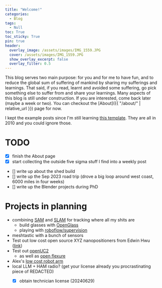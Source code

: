 ```yaml
---
title: "Welcome!"
categories:
  - Blog
tags:
  - Null
toc: True
toc_sticky: True
pin: true
header:
  overlay_image: /assets/images/IMG_1559.JPG
  cover: /assets/images/IMG_1559.JPG
  show_overlay_excerpt: false
  overlay_filter: 0.5
---
```


This blog serves two main purpose: for you and for me to have fun, and to reduce the global sum of suffering of mankind by sharing my sufferings and learnings. That said, if you read, learnt and avoided some suffering, go pick something else to suffer from and share your learnings. Many aspects of this blog is still under construction. If you are interested, come back later (maybe a week or two). You can checkout the [About]({{ "/about/" | relative_url }}) page for now.

I kept the example posts since I'm still learning [this template](https://github.com/mmistakes/minimal-mistakes). They are all in 2010 and you could ignore those.

# TODO
- [x] finish the About page
- [x] start collecting the outside five sigma stuff I find into a weekly post
- [] write up about the shed build
- [] write up the Sep 2023 road trip (drove a big loop around west coast, 6000 miles in four weeks)
- [] write up the Blender projects during PhD

# Projects in planning
- combining [SAM](https://github.com/facebookresearch/segment-anything) and [SLAM](https://github.com/UZ-SLAMLab/ORB_SLAM3) for tracking where all my shits are
  - build glasses with [OpenGlass](https://github.com/BasedHardware/OpenGlass)
  - playing with [roboflow/supervision](https://github.com/roboflow/supervision)
- meshtastic with a bunch of sensors
- Test out low cost open source XYZ nanopositioners from Edwin Hwu ([link](https://www.sciencedirect.com/science/article/pii/S2468067222000621))
- Test out [openUC2](https://x.com/OpenUc2)
  - as well as [open flexure](https://openflexure.org/projects/microscope/)
- Alex's [low cost robot arm](https://github.com/AlexanderKoch-Koch/low_cost_robot)
- local LLM + HAM radio? (get your license already you procrastinating piece of REDACTED)
  - [x] obtain technician license (20240629)

